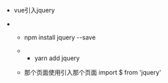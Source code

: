 - vue引入jquery

- - npm install jquery --save

  - - yarn add jquery

  - 那个页面使用引入那个页面  import $ from 'jquery'

